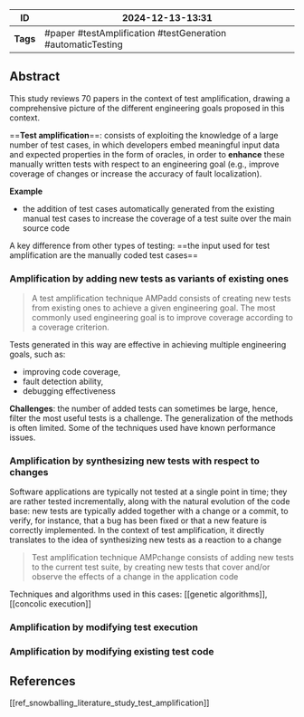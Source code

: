 
| ID       | 2024-12-13-13:31                                              |
| -------- | ------------------------------------------------------------- |
| **Tags** | #paper #testAmplification  #testGeneration  #automaticTesting |
## Abstract

This study reviews 70 papers in the context of test amplification, drawing a comprehensive picture of the different engineering goals proposed in this context.

==**Test amplification**==: consists of exploiting the knowledge of a large number of test cases, in which developers embed meaningful input data and expected properties in the form of oracles, in order to **enhance** these manually written tests with respect to an engineering goal (e.g., improve coverage of changes or increase the accuracy of fault
localization).

**Example**
- the addition of test cases automatically generated from the existing manual test cases to increase the coverage of a test suite over the main source code

A key difference from other types of testing: ==the input used for test amplification are the manually coded test cases==

### Amplification by adding new tests as variants of existing ones

> A test amplification technique AMPadd consists of creating new tests from existing ones to achieve a given engineering goal. The most commonly used engineering goal is to improve coverage according to a coverage criterion.

Tests generated in this way are effective in achieving multiple engineering goals, such as:
- improving code coverage,
- fault detection ability,
- debugging effectiveness

**Challenges**: the number of added tests can sometimes be large, hence, filter the most useful tests is a challenge. The generalization of the methods is often limited. Some of the techniques used have known performance issues.

### Amplification by synthesizing new tests with respect to changes

Software applications are typically not tested at a single point in time; they are rather
tested incrementally, along with the natural evolution of the code base: new tests are typically added together with a change or a commit, to verify, for instance, that a bug has been fixed or that a new feature is correctly implemented.
In the context of test amplification, it directly translates to the idea of synthesizing new tests as a reaction to a change

> Test amplification technique AMPchange consists of adding new tests to the current test suite, by creating new tests that cover and/or observe the effects of a change in the application code

Techniques and algorithms used in this cases: [[genetic algorithms]], [[concolic execution]]
### Amplification by modifying test execution




### Amplification by modifying existing test code








## References
[[ref_snowballing_literature_study_test_amplification]]